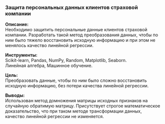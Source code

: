 ### Защита персональных данных клиентов страховой компании  
**Описание:**  
Необходимо защитить персональные данные клиентов страховой компании. Разработать такой метод преобразования данных, чтобы по ним было тяжело восстановить исходную информацию и при этом не менялось качество линейной регрессии.
  
**Инструменты:**  
Scikit-learn, Pandas, NumPy, Random, Matplotlib, Seaborn.  
Линейная алгебра, Машинное обучение.

**Цель:**  
Преобразовать данные, чтобы по ним было сложно восстановить исходную информацию, без потери качества линейной регрессии.

**Выводы:**  
Использован метод домножения матрицы исходных признаков на случайную обратимую матрицу. Присутствует строгое математическое доказательство, что при таком методе трансформации данных, качество линейной регрессии не изменяется.
